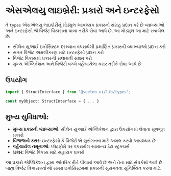 # **એસએલયુ લાઇબ્રેરી: પ્રકારો અને ઇન્ટરફેસો**

તે `types` એસએલયુ લાઇબ્રેરીનું મોડ્યુલ આવશ્યક પ્રકારનો સંગ્રહ પ્રદાન કરે છે વ્યાખ્યાઓ અને ઇન્ટરફેસો
જે વિજેટ વિકાસના પાયા તરીકે સેવા આપે છે. આ મોડ્યુલ આ માટે રચાયેલ છે:

- સીલેન યુઆઈ ઇકોસિસ્ટમ દરમ્યાન વપરાયેલી પ્રમાણિત પ્રકારની વ્યાખ્યાઓ પ્રદાન કરો
- સતત વિજેટ અમલીકરણ માટે ઇન્ટરફેસો પ્રદાન કરો
- વિજેટ વિકાસમાં પ્રકારની સલામતી સક્ષમ કરો
- મુખ્ય એપ્લિકેશન અને વિજેટો વચ્ચે વહેંચાયેલા કરાર તરીકે સેવા આપે છે

## **ઉપયોગ**

```ts
import { StructInterface } from "@seelen-ui/lib/types";

const myObject: StructInterface = { ... }
```

## **મુખ્ય સુવિધાઓ:**

- **મુખ્ય પ્રકારની વ્યાખ્યાઓ**: સીલેન યુઆઈ એપ્લિકેશન દ્વારા ઉપયોગમાં લેવાતા મૂળભૂત પ્રકારો
- **વિજજનો કરાર**: ઇન્ટરફેસો કે વિજેટોએ સુસંગતતા માટે અમલ કરવો આવશ્યક છે
- **વહેંચાયેલ નમૂનાઓ**: પ્લેટફોર્મ પર વપરાયેલ સામાન્ય ડેટા સ્ટ્રક્ચર્સ
- **પ્રકાર**: વિજેટ વિકાસ માટે સહાયક પ્રકારો

આ પ્રકારો એપ્લિકેશન દ્વારા આંતરિક રીતે પીવામાં આવે છે અને તેના માટે સંપર્કમાં આવે છે બાહ્ય વિજેટ
વિકાસકર્તાઓ સમગ્ર ઇકોસિસ્ટમમાં પ્રકારની સુસંગતતા સુનિશ્ચિત કરવા માટે.
